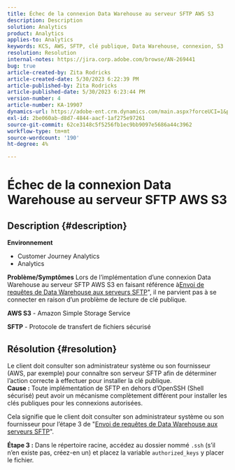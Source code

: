 ```yaml
---
title: Échec de la connexion Data Warehouse au serveur SFTP AWS S3
description: Description
solution: Analytics
product: Analytics
applies-to: Analytics
keywords: KCS, AWS, SFTP, clé publique, Data Warehouse, connexion, S3
resolution: Resolution
internal-notes: https://jira.corp.adobe.com/browse/AN-269441
bug: true
article-created-by: Zita Rodricks
article-created-date: 5/30/2023 6:22:39 PM
article-published-by: Zita Rodricks
article-published-date: 5/30/2023 6:23:44 PM
version-number: 4
article-number: KA-19907
dynamics-url: https://adobe-ent.crm.dynamics.com/main.aspx?forceUCI=1&pagetype=entityrecord&etn=knowledgearticle&id=55ac85f3-16ff-ed11-8f6e-6045bd006b25
exl-id: 2be060ab-d8d7-4844-aacf-1af275e97261
source-git-commit: 62ce3148c5f5256fb1ec9bb9097e5686a44c3962
workflow-type: tm+mt
source-wordcount: '190'
ht-degree: 4%

---
```


# Échec de la connexion Data Warehouse au serveur SFTP AWS S3

## Description {#description}

<b>Environnement</b>
- Customer Journey Analytics
- Analytics



<b>Problème/Symptômes</b>
Lors de l’implémentation d’une connexion Data Warehouse au serveur SFTP AWS S3 en faisant référence à[Envoi de requêtes de Data Warehouse aux serveurs SFTP](https://experienceleague.adobe.com/docs/analytics/export/ftp-and-sftp/secure-file-transfer-protocol/ftp-sftp-dw.html?lang=en)&quot;, il ne parvient pas à se connecter en raison d’un problème de lecture de clé publique.



<b>AWS S3</b> - Amazon Simple Storage Service

<b>SFTP</b> - Protocole de transfert de fichiers sécurisé


## Résolution {#resolution}

Le client doit consulter son administrateur système ou son fournisseur (AWS, par exemple) pour connaître son serveur SFTP afin de déterminer l’action correcte à effectuer pour installer la clé publique.<br><b>Cause :</b>
Toute implémentation de SFTP en dehors d’OpenSSH (Shell sécurisé) peut avoir un mécanisme complètement différent pour installer les clés publiques pour les connexions autorisées.

Cela signifie que le client doit consulter son administrateur système ou son fournisseur pour l’étape 3 de &quot;[Envoi de requêtes de Data Warehouse aux serveurs SFTP](https://experienceleague.adobe.com/docs/analytics/export/ftp-and-sftp/secure-file-transfer-protocol/ftp-sftp-dw.html?lang=en)&quot;.

<b>Étape 3 :</b> Dans le répertoire racine, accédez au dossier nommé `.ssh` (s’il n’en existe pas, créez-en un) et placez la variable `authorized_keys` y placer le fichier.
